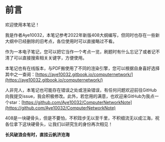 # 前言

欢迎使用本笔记！

我是作者Aye10032，本笔记参考2022年新版408大纲编写，但同时也存在一些新大纲中已经删除的旧考点，各位使用时可以直接略过不看。

作为一本电子笔记，您可以把它当作一个考点一览，刷题时有什么忘记了或者记不清了可以直接搜索相关关键字，方便使用。

本笔记也有在线版本，与PDF搬使用了不同的渲染引擎，您可以根据自身喜好选择其中之一查阅：[https://aye10032.gitbook.io/computernetwork/](https://aye10032.gitbook.io/computernetwork/)

人非完人，本笔记也可能存在错误之处或渲染错误，有任何问题欢迎前往GitHub向我提交issue，我会积极修改。此外，若您用的满意，也欢迎来GitHub为我点一个star：[https://github.com/Aye10032/ComputerNetworkNote](https://github.com/Aye10032/ComputerNetworkNote)



408是一块硬骨头，但是不要怕，不积跬步无以至千里，不积细流无以成江海，祝各位拿下这块硬骨头，让我们以研究生的身份再次相见！





**长风破浪会有时，直挂云帆济沧海**